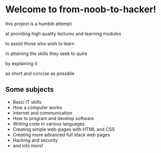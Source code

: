 # Welcome to from-noob-to-hacker!

this project is a humble attempt

at providing high quality lectures and learning modules

to assist those who wish to learn

in attaining the skills they seek to quire

by explaining it

as short and concise as possible


## Some subjects
* Basic IT skills
* How a computer works
* Internet and communication
* How to program and develop software
* Writing code in various languages
* Creating simple web-pages with HTML and CSS
* Creating more advanced full stack web pages
* Hacking and security
* and lots more!

